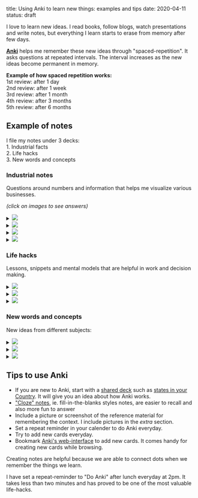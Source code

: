 title: Using Anki to learn new things: examples and tips
date: 2020-04-11
status: draft

I love to learn new ideas. I read books, follow blogs, watch presentations and write notes, but everything I learn starts to erase from memory after few days.

**[Anki](http://ankisrs.net/)** helps me remember these new ideas through "spaced-repetition". It asks questions at repeated intervals. The interval increases as the new ideas become permanent in memory.

**Example of how spaced repetition works:**<br>
1st review: after 1 day<br>
2nd review: after 1 week<br>
3rd review: after 1 month<br>
4th review: after 3 months<br>
5th review: after 6 months<br>

## Example of notes

I file my notes under 3 decks:
<br>1. Industrial facts
<br>2. Life hacks
<br>3. New words and concepts

### Industrial notes

Questions around numbers and information that helps me visualize various businesses.

*(click on images to see answers)*

<details>
    <summary>
        <img src="{static}/uploads/anki/rural-q.png">
    </summary>
    <img src="{static}/uploads/anki/rural-a.png">
</details>

<details>
    <summary>
        <img src="{static}/uploads/anki/cancer-q.png">
    </summary>
    <img src="{static}/uploads/anki/cancer-a.png">
</details>

<details>
    <summary>
        <img src="{static}/uploads/anki/pollution-q.png">
    </summary>
    <img src="{static}/uploads/anki/pollution-a.png">
</details>

<details>
    <summary>
        <img src="{static}/uploads/anki/sulphur-q.png">
    </summary>
    <img src="{static}/uploads/anki/sulphur-a.png">
</details>

### Life hacks

Lessons, snippets and mental models that are helpful in work and decision making.

<details>
    <summary>
        <img src="{static}/uploads/anki/writing-q.png">
    </summary>
    <img src="{static}/uploads/anki/writing-a.png">
</details>

<details>
    <summary>
        <img src="{static}/uploads/anki/git-q.png">
    </summary>
    <img src="{static}/uploads/anki/git-a.png">
</details>

<details>
    <summary>
        <img src="{static}/uploads/anki/think-q.png">
    </summary>
    <img src="{static}/uploads/anki/think-a.png">
</details>

### New words and concepts

New ideas from different subjects:

<details>
    <summary>
        <img src="{static}/uploads/anki/sulphur-prop-q.png">
    </summary>
    <img src="{static}/uploads/anki/sulphur-prop-a.png">
</details>

<details>
    <summary>
        <img src="{static}/uploads/anki/soap-q.png">
    </summary>
    <img src="{static}/uploads/anki/soap-a.png">
</details>

<details>
    <summary>
        <img src="{static}/uploads/anki/virus-q.png">
    </summary>
    <img src="{static}/uploads/anki/virus-a.png">
</details>


## Tips to use Anki

- If you are new to Anki, start with a [shared deck](https://ankiweb.net/shared/decks/) such as [states in your Country](https://ankiweb.net/shared/info/2806889860). It will give you an idea about how Anki works.
- ["Cloze" notes](https://docs.ankiweb.net/#/editing?id=cloze-deletion), ie. fill-in-the-blanks styles notes, are easier to recall and also more fun to answer
- Include a picture or screenshot of the reference material for remembering the context. I include pictures in the *extra* section.
- Set a repeat reminder in your calender to do Anki everyday.
- Try to add new cards everyday.
- Bookmark [Anki's web-interface](https://ankiuser.net/edit/) to add new cards. It comes handy for creating new cards while browsing.


Creating notes are helpful because we are able to connect dots when we remember the things we learn.

I have set a repeat-reminder to "Do Anki" after lunch everyday at 2pm. It takes less than two minutes and has proved to be one of the most valuable life-hacks.
